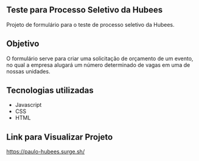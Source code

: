 ## Teste para Processo Seletivo da Hubees
Projeto de formulário para o teste de processo seletivo da Hubees.

## Objetivo

O formulário serve para criar uma solicitação de orçamento de um evento, no qual a empresa alugará um número determinado de vagas em uma de nossas unidades.

## Tecnologias utilizadas
 - Javascript
 - CSS
 - HTML
 
 ## Link para Visualizar Projeto
 https://paulo-hubees.surge.sh/
